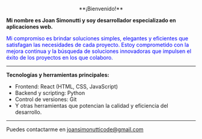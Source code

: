 <p style="text-align:center">**¡Bienvenido!**</p>

**Mi nombre es Joan Simonutti y soy desarrollador especializado en aplicaciones web.**

<p style="color:blue">Mi compromiso es brindar soluciones simples, elegantes y eficientes que satisfagan las necesidades de cada proyecto.
Estoy comprometido con la mejora continua y la búsqueda de soluciones innovadoras que impulsen el éxito de los proyectos en los que colaboro.</p>

---

**Tecnologías y herramientas principales:**
- Frontend: React (HTML, CSS, JavaScript)
- Backend y scripting: Python
- Control de versiones: Git
- Y otras herramientas que potencian la calidad y eficiencia del desarrollo.
 
---
Puedes contactarme en [joansimonutticode@gmail.com](mailto:joansimonutticode@gmail.com)
